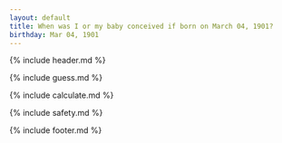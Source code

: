 ```yaml
---
layout: default
title: When was I or my baby conceived if born on March 04, 1901?
birthday: Mar 04, 1901
---
```


{% include header.md %}

{% include guess.md %}

{% include calculate.md %}

{% include safety.md %}

{% include footer.md %}



